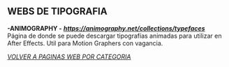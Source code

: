 ## WEBS DE TIPOGRAFIA ##

**-ANIMOGRAPHY -** ***<https://animography.net/collections/typefaces>***  
Página de donde se puede descargar tipografías animadas para utilizar en
After Effects. Util para Motion Graphers con vagancia.  

[*VOLVER A PAGINAS WEB POR CATEGORIA*](PAGINAS_WEB.md)

